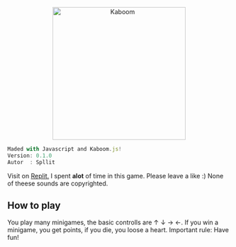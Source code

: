 <p align="center">
  <img width="300" src="https://kaboomjs.com/site/img/kaboom.png" alt="Kaboom">
</p>


```Javascript
Maded with Javascript and Kaboom.js!
Version: 0.1.0
Autor  : Spllit
```
Visit on [Replit.](https://replit.com/@Spllit/Halloween-Game?v=1)
I spent **alot** of time in this game.
Please leave a like :)
None of theese sounds are copyrighted.

## How to play

You play many minigames, the basic controlls are ↑ ↓ → ←.
If you win a minigame, you get points, if you die, you loose a heart. 
Important rule: Have fun!






